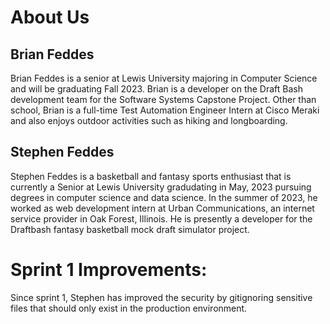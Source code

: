 # About Us

## Brian Feddes
Brian Feddes is a senior at Lewis University majoring in Computer Science and will be graduating Fall 2023. Brian is a developer on the Draft Bash development team for the Software Systems Capstone Project. Other than school, Brian is a full-time Test Automation Engineer Intern at Cisco Meraki and also enjoys outdoor activities such as hiking and longboarding.

## Stephen Feddes
Stephen Feddes is a basketball and fantasy sports enthusiast that is currently a Senior at Lewis University gradudating in May, 2023 pursuing degrees in computer science and data science. In the summer of 2023, he worked as web development intern at Urban Communications, an internet service provider in Oak Forest, Illinois. He is presently a developer for the Draftbash fantasy basketball mock draft simulator project.

# Sprint 1 Improvements:
Since sprint 1, Stephen has improved the security by gitignoring sensitive files that should only exist in the production environment.
